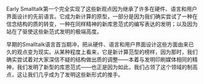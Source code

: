 Early Smalltalk第一个完全实现了这些新观点因为继承了许多在硬件、语言和用户界面设计的先前语言。它成为新计算的原型，一部分是因为我们确实尝试了一种在信念结构的质的转变，一种在同样精神的新库恩范式的编写表达的发明；以及因为站在了驱使这些新范式发明的极端高度。

早期的Smalltalk语言首当期冲，把从硬件、语言和用户界面设计这些方面由来已久的观点变为现实。从某种程度上看来，它是新计算范型的榜样，因为那时，我们确实尝试着对大家深信不疑的结构做出质的调整——本着与发明印刷媒体相同的精神，我们发明了新型的库恩范式——也正是因为如此，我们占领了这个领域的制高点，这让我们几乎成为了发明这些新形式的推手。
